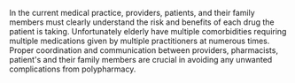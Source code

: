 In the current medical practice, providers, patients, and their family members must clearly understand the risk and benefits of each drug the patient is taking. Unfortunately elderly have multiple comorbidities requiring multiple medications given by multiple practitioners at numerous times. Proper coordination and communication between providers, pharmacists, patient's and their family members are crucial in avoiding any unwanted complications from polypharmacy.